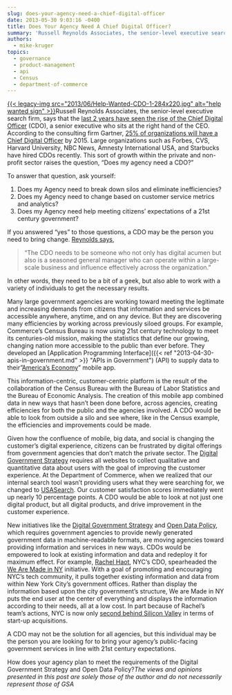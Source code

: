 ```yaml
---
slug: does-your-agency-need-a-chief-digital-officer
date: 2013-05-30 9:03:16 -0400
title: Does Your Agency Need A Chief Digital Officer?
summary: 'Russell Reynolds Associates, the senior-level executive search firm, says that the last 2 years have seen the rise of the Chief Digital Officer (CDO), a senior executive who sits at the right hand of the CEO. According to the consulting firm Gartner, 25% of organizations will have a Chief'
authors:
  - mike-kruger
topics:
  - governance
  - product-management
  - api
  - Census
  - department-of-commerce
---
```


[{{< legacy-img src="2013/06/Help-Wanted-CDO-1-284x220.jpg" alt="help wanted sign" >}}](https://s3.amazonaws.com/digitalgov/_legacy-img/2013/06/Help-Wanted-CDO-1-284x220.jpg)Russell Reynolds Associates, the senior-level executive search firm, says that the [last 2 years have seen the rise of the Chief Digital Officer](http://www.russellreynolds.com/content/leadership-and-talent-rise-of-chief-digital-officer-CDO) (CDO), a senior executive who sits at the right hand of the CEO. According to the consulting firm Gartner, [25% of organizations will have a Chief Digital Officer](http://www.gartner.com/newsroom/id/2208015) by 2015. Large organizations such as Forbes, CVS, Harvard University, NBC News, Amnesty International USA, and Starbucks have hired CDOs recently. This sort of growth within the private and non-profit sector raises  the question, “Does my agency need a CDO?”

To answer that question, ask yourself:

  1. Does my Agency need to break down silos and eliminate inefficiencies?
  2. Does my Agency need to change based on customer service metrics and analytics?
  3. Does my Agency need help meeting citizens’ expectations of a 21st century government?

If you answered “yes” to those questions, a CDO may be the person you need to bring change. [Reynolds says](http://www.russellreynolds.com/content/leadership-and-talent-rise-of-chief-digital-officer-CDO),

> “The CDO needs to be someone who not only has digital acumen but also is a seasoned general manager who can operate within a large-scale business and influence effectively across the organization.”

In other words, they need to be a bit of a geek, but also able to work with a variety of individuals to get the necessary results.

Many large government agencies are working toward meeting the legitimate and increasing demands from citizens that information and services be accessible anywhere, anytime, and on any device. But they are discovering many efficiencies by working across previously siloed groups. For example, Commerce’s Census Bureau is now using 21st century technology to meet its centuries-old mission, making the statistics that define our growing, changing nation more accessible to the public than ever before. They developed an [Application Programming Interface]({{< ref "2013-04-30-apis-in-government.md" >}} "APIs in Government") (API) to supply data to their&#8221;[America’s Economy](http://www.census.gov/mobile/)&#8221; mobile app.

This information-centric, customer-centric platform is the result of the collaboration of the Census Bureau with the Bureau of Labor Statistics and the Bureau of Economic Analysis. The creation of this mobile app combined data in new ways that hasn’t been done before, across agencies, creating efficiencies for both the public and the agencies involved. A CDO would be able to look from outside a silo and see where, like in the Census example, the efficiencies and improvements could be made.

Given how the confluence of mobile, big data, and social is changing the customer’s digital experience, citizens can be frustrated by digital offerings from government agencies that don’t match the private sector. The [Digital Government Strategy](http://www.whitehouse.gov/sites/default/files/omb/egov/digital-government/digital-government.html) requires all websites to collect qualitative and quantitative data about users with the goal of improving the customer experience. At the Department of Commerce, when we realized that our internal search tool wasn’t providing users what they were searching for, we changed to [USASearch](http://usasearch.howto.gov/). Our customer satisfaction scores immediately went up nearly 10 percentage points. A CDO would be able to look at not just one digital product, but all digital products, and drive improvement in the customer experience.

New initiatives like the [Digital Government Strategy](http://www.whitehouse.gov/sites/default/files/omb/egov/digital-government/digital-government.html) and [Open Data Policy](http://www.whitehouse.gov/blog/2013/05/09/landmark-steps-liberate-open-data), which requires government agencies to provide newly generated government data in machine-readable formats, are moving agencies toward providing information and services in new ways. CDOs would be empowered to look at existing information and data and redeploy it for maximum effect. For example, [Rachel Haot](http://en.wikipedia.org/wiki/Rachel_Haot), NYC’s CDO, spearheaded the [We Are Made in NY](http://wearemadeinny.com/) initiative. With a goal of promoting and encouraging NYC’s tech community, it pulls together existing information and data from within New York City’s government offices. Rather than display the information based upon the city government’s structure, We are Made in NY puts the end user at the center of everything and displays the information according to their needs, all at a low cost. In part because of Rachel’s team’s actions, NYC is now only [second behind Silicon Valley](http://mashable.com/2013/05/19/tech-hub-startups/) in terms of start-up acquisitions.

A CDO may not be the solution for all agencies, but this individual may be the person you are looking for to bring your agency’s public-facing government services in line with 21st century expectations.

How does your agency plan to meet the requirements of the Digital Government Strategy and Open Data Policy?_The views and opinions presented in this post are solely those of the author and do not necessarily represent those of  GSA_